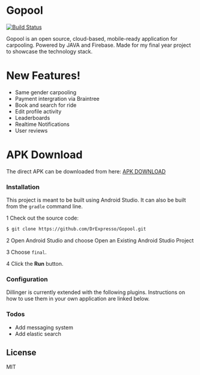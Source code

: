 # Gopool

[![Build Status](https://travis-ci.org/joemccann/dillinger.svg?branch=master)](https://travis-ci.org/joemccann/dillinger)

Gopool is an open source, cloud-based, mobile-ready application for carpooling. Powered by JAVA and Firebase. Made for my final year project to showcase the technology stack.

# New Features!
  - Same gender carpooling
  - Payment intergration via Braintree
  - Book and search for ride
  - Edit profile activity
  - Leaderboards
  - Realtime Notifications
  - User reviews

# APK Download
The direct APK can be downloaded from here: [APK DOWNLOAD](https://github.com/DrExpresso/Gopool/blob/master/apk/app-debug.apk)


### Installation

This project is meant to be built using Android Studio. It can also be built from the `gradle` command line.

1 Check out the source code:

```sh
$ git clone https://github.com/DrExpresso/Gopool.git
```

2 Open Android Studio and choose Open an Existing Android Studio Project

3 Choose `final`.

4 Click the **Run** button.

### Configuration

Dillinger is currently extended with the following plugins. Instructions on how to use them in your own application are linked below.

### Todos
 - Add messaging system
 - Add elastic search

License
----

MIT
